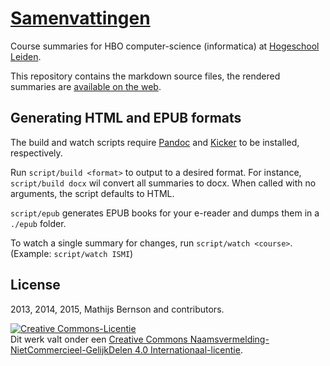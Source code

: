# [Samenvattingen](http://samenvatten.metmathijs.nl)

Course summaries for HBO computer-science (informatica) at [Hogeschool Leiden](http://www.hsleiden.nl/informatica/).

This repository contains the markdown source files, the rendered summaries are [available on the web](http://samenvatten.metmathijs.nl).

## Generating HTML and EPUB formats

The build and watch scripts require [Pandoc](http://johnmacfarlane.net/pandoc/) and [Kicker](https://github.com/alloy/kicker) to be installed, respectively.

Run `script/build <format>` to output to a desired format. For instance, `script/build docx` wil convert all summaries to docx. When called with no arguments, the script defaults to HTML.

`script/epub` generates EPUB books for your e-reader and dumps them in a `./epub` folder.

To watch a single summary for changes, run `script/watch <course>`. (Example: `script/watch ISMI`)

## License

2013, 2014, 2015, Mathijs Bernson and contributors.

<a rel="license" href="http://creativecommons.org/licenses/by-nc-sa/4.0/"><img alt="Creative Commons-Licentie" style="border-width:0" src="https://i.creativecommons.org/l/by-nc-sa/4.0/88x31.png" /></a><br />Dit <span xmlns:dct="http://purl.org/dc/terms/" href="http://purl.org/dc/dcmitype/Text" rel="dct:type">werk</span> valt onder een <a rel="license" href="http://creativecommons.org/licenses/by-nc-sa/4.0/">Creative Commons Naamsvermelding-NietCommercieel-GelijkDelen 4.0 Internationaal-licentie</a>.
